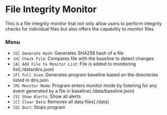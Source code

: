# File Integrity Monitor
This is a file integrity monitor that not only allow users to perform integrity checks for individual files but also offers the capability to monitor files.


### Menu
- `[G] Generate Hash`: Generates SHA256 hash of a file
- `[H] Check File`: Compares file with the baseline to detect changes
- `[A] Add File to Monitor List`: File is added to monitoring list(./data/dirs.json)
- `[F] Full Scan`: Generates program baseline based on the directories listed in dirs.json
- `[M] Monitor Mode`: Program enters monitor mode by listening for any event generated by a file in baseline(./data/baseline.json)
- `[S] Show Alerts`: Show all alerts
- `[C] Clear Data`: Removes all data files(./data)
- `[Q] Quit`: Stops program
